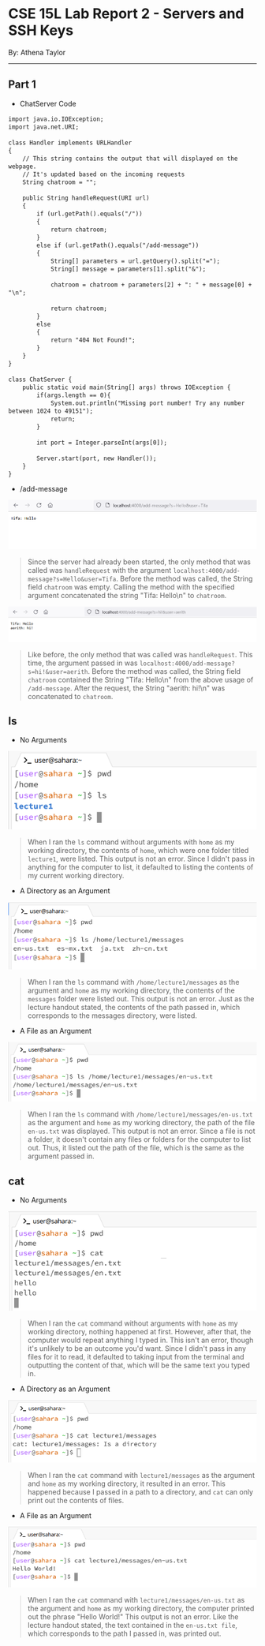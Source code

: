 # CSE 15L Lab Report 2 - Servers and SSH Keys
By: Athena Taylor

***

## Part 1
* ChatServer Code

```   
import java.io.IOException;
import java.net.URI;

class Handler implements URLHandler
{
    // This string contains the output that will displayed on the webpage.
    // It's updated based on the incoming requests
    String chatroom = "";

    public String handleRequest(URI url)
    {
        if (url.getPath().equals("/")) 
        {
            return chatroom;
        }
        else if (url.getPath().equals("/add-message")) 
        {
            String[] parameters = url.getQuery().split("=");
            String[] message = parameters[1].split("&");

            chatroom = chatroom + parameters[2] + ": " + message[0] + "\n";

            return chatroom;
        } 
        else 
        {
            return "404 Not Found!";
        }
    }
}

class ChatServer {
    public static void main(String[] args) throws IOException {
        if(args.length == 0){
            System.out.println("Missing port number! Try any number between 1024 to 49151");
            return;
        }

        int port = Integer.parseInt(args[0]);

        Server.start(port, new Handler());
    }
}
```

* /add-message

![Image](addmessage1.png)

>Since the server had already been started, the only method that was called was `handleRequest` with the argument `localhost:4000/add-message?s=Hello&user=Tifa`. Before the method was called, the String field `chatroom` was empty. Calling the method with the specified argument concatenated the string "Tifa: Hello\n" to `chatroom`.

![Image](addmessage2.png)

>Like before, the only method that was called was `handleRequest`. This time, the argument passed in was `localhost:4000/add-message?s=hi!&user=aerith`. Before the method was called, the String field `chatroom` contained the String "Tifa: Hello\n" from the above usage of `/add-message`. After the request, the String "aerith: hi!\n" was concatenated to `chatroom`.


## ls
* No Arguments

![Image](ls1.png)

>When I ran the `ls` command without arguments with `home` as my working directory, the contents of `home`, which were one folder titled `lecture1`, were listed. This output is not an error. Since I didn't pass in anything for the computer to list, it defaulted to listing the contents of my current working directory.

* A Directory as an Argument

![Image](ls2.png)

>When I ran the `ls` command with `/home/lecture1/messages` as the argument and `home` as my working directory, the contents of the `messages` folder were listed out. This output is not an error. Just as the lecture handout stated, the contents of the path passed in, which corresponds to the messages directory, were listed.

* A File as an Argument

![Image](ls3.png)

>When I ran the `ls` command with `/home/lecture1/messages/en-us.txt` as the argument and `home` as my working directory, the path of the file `en-us.txt` was displayed. This output is not an error. Since a file is not a folder, it doesn't contain any files or folders for the computer to list out. Thus, it listed out the path of the file, which is the same as the argument passed in.

## cat
* No Arguments

![Image](cat1.png)

>When I ran the `cat` command without arguments with `home` as my working directory, nothing happened at first. However, after that, the computer would repeat anything I typed in. This isn't an error, though it's unlikely to be an outcome you'd want. Since I didn't pass in any files for it to read, it defaulted to taking input from the terminal and outputting the content of that, which will be the same text you typed in.

* A Directory as an Argument

![Image](cat2.png)

>When I ran the `cat` command with `lecture1/messages` as the argument and `home` as my working directory, it resulted in an error. This happened because I passed in a path to a directory, and `cat` can only print out the contents of files.

* A File as an Argument

![Image](cat3.png)

>When I ran the `cat` command with `lecture1/messages/en-us.txt` as the argument and `home` as my working directory, the computer printed out the phrase "Hello World!" This output is not an error. Like the lecture handout stated, the text contained in the `en-us.txt file`, which corresponds to the path I passed in, was printed out.
